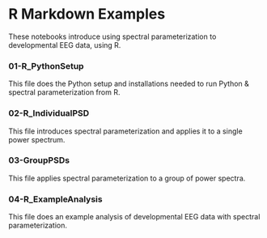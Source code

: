 # R Markdown Examples

These notebooks introduce using spectral parameterization to developmental EEG data, using R.

### 01-R_PythonSetup

This file does the Python setup and installations needed to run Python & spectral parameterization from R.

### 02-R_IndividualPSD

This file introduces spectral parameterization and applies it to a single power spectrum.

### 03-GroupPSDs

This file applies spectral parameterization to a group of power spectra.

### 04-R_ExampleAnalysis

This file does an example analysis of developmental EEG data with spectral parameterization.
